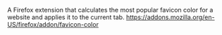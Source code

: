 A Firefox extension that calculates the most popular favicon color for a website and applies it to the current tab.
https://addons.mozilla.org/en-US/firefox/addon/favicon-color